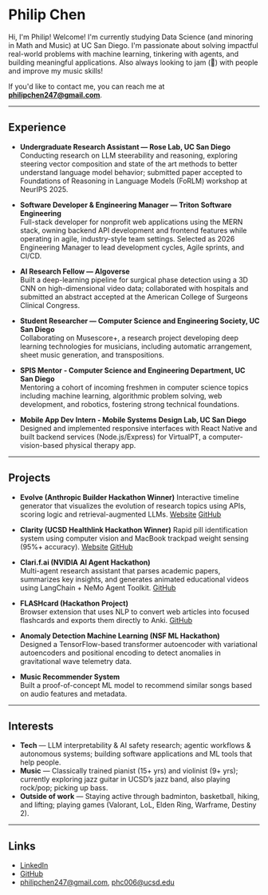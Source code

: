 # Philip Chen

Hi, I'm Philip! Welcome! I'm currently studying Data Science (and minoring in Math and Music) at UC San Diego. I'm passionate about solving impactful real-world problems with machine learning, tinkering with agents, and building meaningful applications. Also always looking to jam (🎸) with people and improve my music skills!

If you'd like to contact me, you can reach me at **philipchen247@gmail.com**.

---



## Experience

- **Undergraduate Research Assistant — Rose Lab, UC San Diego**  
  Conducting research on LLM steerability and reasoning, exploring steering vector composition and state of the art methods to better understand language model behavior; submitted paper accepted to Foundations of Reasoning in Language Models (FoRLM) workshop at NeurIPS 2025.

- **Software Developer & Engineering Manager — Triton Software Engineering**  
  Full-stack developer for nonprofit web applications using the MERN stack, owning backend API development and frontend features while operating in agile, industry-style team settings.
  Selected as 2026 Engineering Manager to lead development cycles, Agile sprints, and CI/CD.
  
- **AI Research Fellow — Algoverse**  
  Built a deep-learning pipeline for surgical phase detection using a 3D CNN on high-dimensional video data; collaborated with hospitals and submitted an abstract accepted at the American College of Surgeons Clinical Congress.

- **Student Researcher — Computer Science and Engineering Society, UC San Diego**  
  Collaborating on Musescore+, a research project developing deep learning technologies for musicians, including automatic arrangement, sheet music generation, and transpositions.

- **SPIS Mentor - Computer Science and Engineering Department, UC San Diego**  
  Mentoring a cohort of incoming freshmen in computer science topics including machine learning, algorithmic problem solving, web development, and robotics, fostering strong technical foundations.

- **Mobile App Dev Intern - Mobile Systems Design Lab, UC San Diego**  
  Designed and implemented responsive interfaces with React Native and built backend services (Node.js/Express) for VirtualPT, a computer-vision-based physical therapy app.

---

## Projects

- **Evolve (Anthropic Builder Hackathon Winner)**
  Interactive timeline generator that visualizes the evolution of research topics using APIs, scoring logic and retrieval-augmented LLMs.
  [Website](https://evolve.qtzx.dev/)
  [GitHub](https://github.com/philip-chen6/evolve)

- **Clarity (UCSD Healthlink Hackathon Winner)**
  Rapid pill identification system using computer vision and MacBook trackpad weight sensing (95%+ accuracy).
  [Website](https://clarity.qtzx.dev/)
  [GitHub](https://github.com/philip-chen6/clarity)
  
- **Clari.f.ai (NVIDIA AI Agent Hackathon)**  
  Multi-agent research assistant that parses academic papers, summarizes key insights, and generates animated educational videos using LangChain + NeMo Agent Toolkit.
  [GitHub](https://github.com/qtzx06/clarifai)
  
- **FLASHcard (Hackathon Project)**  
  Browser extension that uses NLP to convert web articles into focused flashcards and exports them directly to Anki.
  [GitHub](https://github.com/westonz7042/diamondhacks2025)

- **Anomaly Detection Machine Learning (NSF ML Hackathon)**  
  Designed a TensorFlow-based transformer autoencoder with variational autoencoders and positional encoding to detect anomalies in gravitational wave telemetry data.

- **Music Recommender System**  
  Built a proof-of-concept ML model to recommend similar songs based on audio features and metadata.
  
---

## Interests

- **Tech** — LLM interpretability & AI safety research; agentic workflows & autonomous systems; building software applications and ML tools that help people.
- **Music** — Classically trained pianist (15+ yrs) and violinist (9+ yrs); currently exploring jazz guitar in UCSD’s jazz band, also playing rock/pop; picking up bass.
- **Outside of work** — Staying active through badminton, basketball, hiking, and lifting; playing games (Valorant, LoL, Elden Ring, Warframe, Destiny 2).

---

## Links

- [LinkedIn](https://www.linkedin.com/in/philip-chen-5284a2246)  
- [GitHub](https://github.com/philip-chen6)  
- philipchen247@gmail.com, phc006@ucsd.edu
